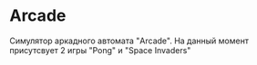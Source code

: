 # Arcade
Симулятор аркадного автомата "Arcade". На данный момент присутсвует 2 игры "Pong" и "Space Invaders"
